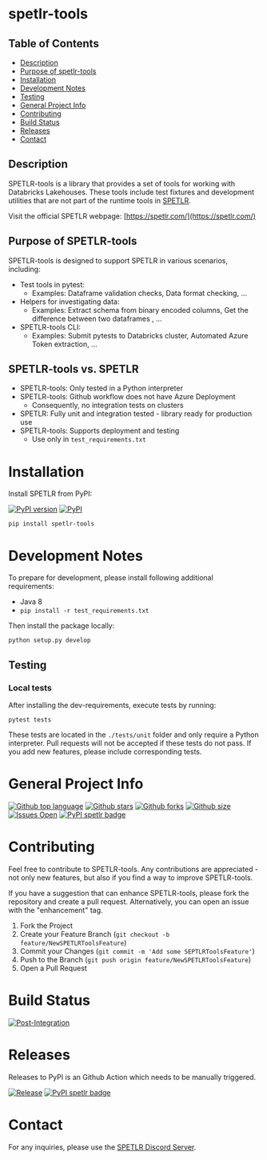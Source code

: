 # spetlr-tools

## Table of Contents

- [Description](#description)
- [Purpose of spetlr-tools](#purpose-of-spetlr-tools)
- [Installation](#installation)
- [Development Notes](#development-notes)
- [Testing](#testing)
- [General Project Info](#general-project-info)
- [Contributing](#contributing)
- [Build Status](#build-status)
- [Releases](#releases)
- [Contact](#contact)

## Description
SPETLR-tools is a library that provides a set of tools for working with Databricks Lakehouses. These tools include test fixtures and development utilities that are not part of the runtime tools in [SPETLR](https://github.com/spetlr-org/spetlr).


Visit the official SPETLR webpage: [https://spetlr.com/](https://spetlr.com/)


## Purpose of SPETLR-tools

SPETLR-tools is designed to support SPETLR in various scenarios, including:

* Test tools in pytest:
    * Examples: Dataframe validation checks, Data format checking, ...
* Helpers for investigating data:
    * Examples: Extract schema from binary encoded columns, Get the difference between two dataframes , ...
* SPETLR-tools CLI:
    * Examples: Submit pytests to Databricks cluster, Automated Azure Token extraction, ... 

## SPETLR-tools vs. SPETLR

* SPETLR-tools: Only tested in a Python interpreter
* SPETLR-tools: Github workflow does not have Azure Deployment
    * Consequently, no integration tests on clusters
* SPETLR: Fully unit and integration tested - library ready for production use
* SPETLR-tools: Supports deployment and testing
    * Use only in `test_requirements.txt`

# Installation

Install SPETLR from PyPI: 

[![PyPI version](https://badge.fury.io/py/spetlr-tools.svg)](https://pypi.org/project/spetlr-tools/)
[![PyPI](https://img.shields.io/pypi/dm/spetlr-tools)](https://pypi.org/project/spetlr-tools/)
```    
pip install spetlr-tools
```

# Development Notes

To prepare for development, please install following additional requirements:
 - Java 8
 - `pip install -r test_requirements.txt`

Then install the package locally:

    python setup.py develop

## Testing

### Local tests
After installing the dev-requirements, execute tests by running:

    pytest tests

These tests are located in the `./tests/unit` folder and only require a Python interpreter. Pull requests will not be accepted if these tests do not pass. If you add new features, please include corresponding tests.



# General Project Info
[![Github top language](https://img.shields.io/github/languages/top/spetlr-org/spetlr-tools)](https://github.com/spetlr-org/spetlr-tools)
[![Github stars](https://img.shields.io/github/stars/spetlr-org/spetlr-tools)](https://github.com/spetlr-org/spetlr-tools)
[![Github forks](https://img.shields.io/github/forks/spetlr-org/spetlr-tools)](https://github.com/spetlr-org/spetlr-tools)
[![Github size](https://img.shields.io/github/repo-size/spetlr-org/spetlr-tools)](https://github.com/spetlr-org/spetlr-tools)
[![Issues Open](https://img.shields.io/github/issues/spetlr-org/spetlr-tools.svg?logo=github)](https://github.com/spetlr-org/spetlr-tools/issues)
[![PyPI spetlr badge](https://img.shields.io/pypi/v/spetlr-tools)](https://pypi.org/project/spetlr-tools/)


# Contributing

Feel free to contribute to SPETLR-tools. Any contributions are appreciated - not only new features, but also if you find a way to improve SPETLR-tools. 

If you have a suggestion that can enhance SPETLR-tools, please fork the repository and create a pull request. Alternatively, you can open an issue with the "enhancement" tag.

1. Fork the Project
2. Create your Feature Branch (`git checkout -b feature/NewSPETLRToolsFeature`)
3. Commit your Changes (`git commit -m 'Add some SEPTLRToolsFeature'`)
4. Push to the Branch (`git push origin feature/NewSPETLRToolsFeature`)
5. Open a Pull Request


# Build Status

[![Post-Integration](https://github.com/spetlr-org/spetlr-tools/actions/workflows/post-integration.yml/badge.svg)](https://github.com/spetlr-org/spetlr-tools/actions/workflows/post-integration.yml)


# Releases
Releases to PyPI is an Github Action which needs to be manually triggered. 

[![Release](https://github.com/spetlr-org/spetlr-tools/actions/workflows/release.yml/badge.svg)](https://github.com/spetlr-org/spetlr-tools/actions/workflows/release.yml)
[![PyPI spetlr badge](https://img.shields.io/pypi/v/spetlr-tools)](https://pypi.org/project/spetlr-tools/)

# Contact

For any inquiries, please use the [SPETLR Discord Server](https://discord.gg/p9bzqGybVW).